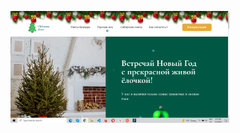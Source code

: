 <p text-align="center">
    <img src="./img/screen.png" width="350" title="Сайт по продаже ёлок на Новый год">
</p>